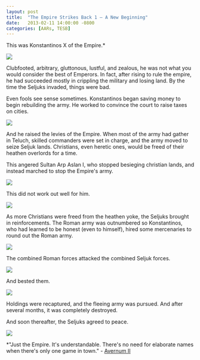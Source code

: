 ```yaml
---
layout: post
title:  "The Empire Strikes Back 1 – A New Beginning"
date:   2013-02-11 14:00:00 -0800
categories: [AARs, TESB]
---
```

This was Konstantinos X of the Empire.*

![](/assets/tesb_images/1_1.png)

Clubfooted, arbitrary, gluttonous, lustful, and zealous, he was not what you would consider the best of Emperors. In fact, after rising to rule the empire, he had succeeded mostly in crippling the military and losing land. By the time the Seljuks invaded, things were bad.

Even fools see sense sometimes. Konstantinos began saving money to begin rebuilding the army. He worked to convince the court to raise taxes on cities.

![](/assets/tesb_images/1_2.png)

And he raised the levies of the Empire. When most of the army had gather in Teluch, skilled commanders were set in charge, and the army moved to seize Seljuk lands. Christians, even heretic ones, would be freed of their heathen overlords for a time.

This angered Sultan Arp Aslan I, who stopped besieging christian lands, and instead marched to stop the Empire's army.

![](/assets/tesb_images/1_3.png)

This did not work out well for him.

![](/assets/tesb_images/1_4.png)

As more Christians were freed from the heathen yoke, the Seljuks brought in reinforcements. The Roman army was outnumbered so Konstantinos, who had learned to be honest (even to himself), hired some mercenaries to round out the Roman army.

![](/assets/tesb_images/1_5.png)

The combined Roman forces attacked the combined Seljuk forces.

![](/assets/tesb_images/1_6.png)

And bested them.

![](/assets/tesb_images/1_7.png)

Holdings were recaptured, and the fleeing army was pursued. And after several months, it was completely destroyed.

And soon thereafter, the Seljuks agreed to peace.

![](/assets/tesb_images/1_8.png)

*"Just the Empire. It's understandable. There's no need for elaborate names when there's only one game in town." - [Avernum II](http://www.avernum.com/avernum2/index.html)